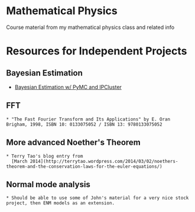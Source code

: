 Mathematical Physics
===================

Course material from my mathematical physics class and related info

# Resources for Independent Projects #

## Bayesian Estimation ##

   * [Bayesian Estimation w/ PyMC and IPCluster](https://www.wakari.io/sharing/bundle/wakari_demo/ipcluster_mcmc?has_login=False)

## FFT ##

    * "The Fast Fourier Transform and Its Applications" by E. Oran Brigham, 1998, ISBN 10: 0133075052 / ISBN 13: 9780133075052

## More advanced Noether's Theorem ##

    * Terry Tao's blog entry from
      [March 2014](http://terrytao.wordpress.com/2014/03/02/noethers-theorem-and-the-conservation-laws-for-the-euler-equations/)

## Normal mode analysis ##

    * Should be able to use some of John's material for a very nice stock project, then ENM models as an extension.
